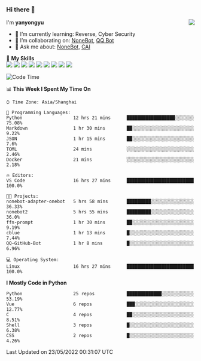 ### Hi there 👋

<a href="#">
  <img align="right" src="https://github-readme-stats.vercel.app/api?username=yanyongyu&count_private=true&show_icons=true&bg_color=15,f2f7fd,E0EAFC" />
</a>

I'm **yanyongyu**

- 🌱 I’m currently learning: Reverse, Cyber Security
- 👯 I’m collaborating on: [NoneBot](https://github.com/nonebot), [QQ Bot](https://github.com/Mrs4s/go-cqhttp)
- 💬 Ask me about: [NoneBot](https://github.com/nonebot), [CAI](https://github.com/cscs181/CAI)

🌟 **My Skills**  
![](https://img.shields.io/badge/-Python-3e74a2?style=flat-square&logo=Python&logoColor=fff)
![](https://img.shields.io/badge/-Node.js-339933?style=flat-square&logo=Node.js&logoColor=fff)
![](https://img.shields.io/badge/-Vue-4fc08d?style=flat-square&logo=Vue.js&logoColor=fff)
![](https://img.shields.io/badge/-React-2d98ce?style=flat-square&logo=React&logoColor=fff)
![](https://img.shields.io/badge/-Docker-2496ED?style=flat-square&logo=Docker&logoColor=fff)
![](https://img.shields.io/badge/-Linux-000000?style=flat-square&logo=Linux&logoColor=fff)
![](https://img.shields.io/badge/-MySQL-4479A1?style=flat-square&logo=MySQL&logoColor=fff)
![](https://img.shields.io/badge/-Redis-DC382D?style=flat-square&logo=Redis&logoColor=fff)
![](https://img.shields.io/badge/-MongoDB-47A248?style=flat-square&logo=MongoDB&logoColor=fff)

<!--START_SECTION:waka-->
![Code Time](http://img.shields.io/badge/Code%20Time-0%20secs-blue)

📊 **This Week I Spent My Time On** 

```text
⌚︎ Time Zone: Asia/Shanghai

💬 Programming Languages: 
Python                   12 hrs 21 mins      ██████████████████░░░░░░░   75.08% 
Markdown                 1 hr 30 mins        ██░░░░░░░░░░░░░░░░░░░░░░░   9.22% 
JSON                     1 hr 15 mins        ██░░░░░░░░░░░░░░░░░░░░░░░   7.6% 
TOML                     24 mins             ░░░░░░░░░░░░░░░░░░░░░░░░░   2.46% 
Docker                   21 mins             ░░░░░░░░░░░░░░░░░░░░░░░░░   2.18%

🔥 Editors: 
VS Code                  16 hrs 27 mins      █████████████████████████   100.0%

🐱‍💻 Projects: 
nonebot-adapter-onebot   5 hrs 58 mins       █████████░░░░░░░░░░░░░░░░   36.33% 
nonebot2                 5 hrs 55 mins       █████████░░░░░░░░░░░░░░░░   36.0% 
ffn-prompt               1 hr 30 mins        ██░░░░░░░░░░░░░░░░░░░░░░░   9.19% 
cblue                    1 hr 13 mins        █░░░░░░░░░░░░░░░░░░░░░░░░   7.44% 
QQ-GitHub-Bot            1 hr 8 mins         █░░░░░░░░░░░░░░░░░░░░░░░░   6.96%

💻 Operating System: 
Linux                    16 hrs 27 mins      █████████████████████████   100.0%

```

**I Mostly Code in Python** 

```text
Python                   25 repos            █████████████░░░░░░░░░░░░   53.19% 
Vue                      6 repos             ███░░░░░░░░░░░░░░░░░░░░░░   12.77% 
C                        4 repos             ██░░░░░░░░░░░░░░░░░░░░░░░   8.51% 
Shell                    3 repos             █░░░░░░░░░░░░░░░░░░░░░░░░   6.38% 
CSS                      2 repos             █░░░░░░░░░░░░░░░░░░░░░░░░   4.26%

```



 Last Updated on 23/05/2022 00:31:07 UTC
<!--END_SECTION:waka-->
